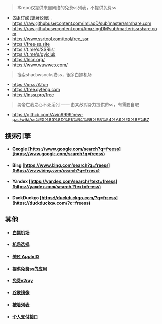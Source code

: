 > 本repo仅提供来自网络的免费ss列表，不提供免费ss

* 固定订阅(更新较慢)：https://raw.githubusercontent.com/ImLaoD/sub/master/ssrshare.com
* https://raw.githubusercontent.com/AmazingDM/sub/master/ssrshare.com
* https://www.ssrtool.com/tool/free_ssr
* https://free-ss.site
* https://t.me/s/SSRlist
* https://t.me/s/gyjclub
* https://lncn.org/
* https://www.wuwweb.com/

> 搜索shadowsocks或ss，很多白嫖机场

* https://en.ss8.fun
* https://free.gyteng.com
* https://inssr.pro/free

> 美帝亡我之心不死系列 —— 由某敌对势力提供的ss，有需要自取

* https://github.com/Alvin9999/new-pac/wiki/ss%E5%85%8D%E8%B4%B9%E8%B4%A6%E5%8F%B7

## 搜索引擎

* #### Google     [https://www.google.com/search?q=freess](https://www.google.com/search?q=freess)
* #### Bing       [https://www.bing.com/search?q=freess](https://www.bing.com/search?q=freess)
* #### Yandex     [https://yandex.com/search/?text=freess](https://yandex.com/search/?text=freess)
* #### DuckDuckgo [https://duckduckgo.com/?q=freess](https://duckduckgo.com/?q=freess)

## 其他

* #### [白嫖机场](https://github.com/max2max/freess/blob/master/%E7%99%BD%E5%AB%96%E6%9C%BA%E5%9C%BA.md)
* #### [机场选择](https://github.com/max2max/freess/blob/master/%E6%9C%BA%E5%9C%BA%E9%80%89%E6%8B%A9.md)
* #### [美区 Apple ID](https://github.com/max2max/freess/blob/master/%E7%BE%8E%E5%8C%BAid.md)
* #### [提供免费ss的应用](https://github.com/max2max/freess/blob/master/app.md)
* #### [免费v2ray](https://github.com/max2max/freess/blob/master/v2ray.md)
* #### [谷歌镜像](https://github.com/max2max/freess/blob/master/%E8%B0%B7%E6%AD%8C%26%E8%B0%B7%E6%AD%8C%E5%AD%A6%E6%9C%AF%E9%95%9C%E5%83%8F.md)
* #### [被墙列表](https://github.com/max2max/freess/blob/master/%E8%A2%AB%E5%A2%99%E5%88%97%E8%A1%A8.md)
* #### [个人支付接口](https://github.com/max2max/freess/blob/master/%E4%B8%AA%E4%BA%BA%E6%94%AF%E4%BB%98%E6%8E%A5%E5%8F%A3.md)

